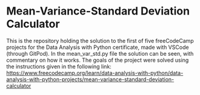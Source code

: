 # Mean-Variance-Standard Deviation Calculator

This is the repository holding the solution to the first of five freeCodeCamp projects for the Data Analysis with Python certificate, made with VSCode (through GitPod). In the mean_var_std.py file the solution can be seen, with commentary on how it works. The goals of the project were solved using the instructions given in the following link: https://www.freecodecamp.org/learn/data-analysis-with-python/data-analysis-with-python-projects/mean-variance-standard-deviation-calculator
